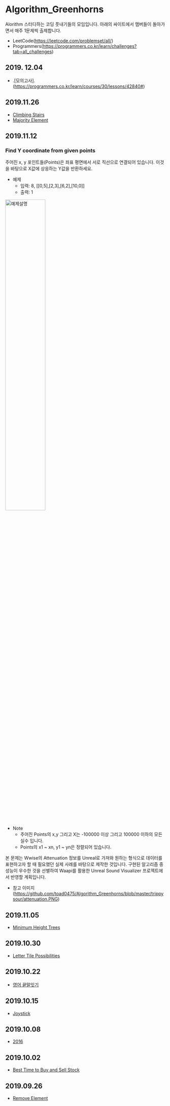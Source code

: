 # Algorithm_Greenhorns
Alorithm 스터디하는 코딩 풋내기들의 모임입니다. 아래의 싸이트에서 맴버들이 돌아가면서 매주 1문제씩 출제합니다.
* LeetCode(https://leetcode.com/problemset/all/)
* Programmers(https://programmers.co.kr/learn/challenges?tab=all_challenges)

## 2019. 12.04
* .[모의고사].(https://programmers.co.kr/learn/courses/30/lessons/42840#)

## 2019.11.26
* [Climbing Stairs](https://leetcode.com/problems/climbing-stairs/)
* [Majority Element](https://leetcode.com/problems/majority-element/)

## 2019.11.12
### Find Y coordinate from given points
주어진 x, y 포인트들(Points)은 좌표 평면에서 서로 직선으로 연결되어 있습니다. 이것을 바탕으로 X값에 상응하는 Y값을 반환하세요.
* 예제
  * 입력: 8, [[0,5],[2,3],[6,2],[10,0]]
  * 출력: 1

<img src="https://github.com/toad0475/Algorithm_Greenhorns/blob/master/toad0475/20191113_Explanation.png" width="50%" height="50%" title="px(픽셀) 크기 설정" alt="예제설명"></img>

* Note
  * 주어진 Points의 x,y 그리고 X는 -100000 이상 그리고 100000 이하의 모든 실수 입니다.
  * Points의 x1 ~ xn, y1 ~ yn은 정렬되어 있습니다.

본 문제는 Wwise의 Attenuation 정보를 Unreal로 가져와 원하는 형식으로 데이터를 표현하고자 할 때 필요했던 실제 사례를 바탕으로 제작한 것입니다.
구현된 알고리즘 중 성능이 우수한 것을 선별하여 Waapi를 활용한 Unreal Sound Visualizer 프로젝트에서 반영할 계획입니다.
* 참고 이미지(https://github.com/toad0475/Algorithm_Greenhorns/blob/master/trippysour/attenuation.PNG)


## 2019.11.05
* [Minimum Height Trees](https://leetcode.com/problems/minimum-height-trees/)

## 2019.10.30
* [Letter Tile Possibilities](https://leetcode.com/problems/letter-tile-possibilities/)

## 2019.10.22
* [영어 끝말잇기](https://programmers.co.kr/learn/courses/30/lessons/12981)

## 2019.10.15
* [Joystick](https://programmers.co.kr/learn/courses/30/lessons/42860)

## 2019.10.08
* [2016](https://programmers.co.kr/learn/courses/30/lessons/12901/)

## 2019.10.02
* [Best Time to Buy and Sell Stock](https://leetcode.com/problems/best-time-to-buy-and-sell-stock/)

## 2019.09.26
* [Remove Element](https://leetcode.com/problems/remove-element/)
